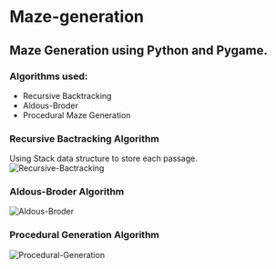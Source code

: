 # Maze-generation

## Maze Generation using Python and Pygame.
### Algorithms used:
- Recursive Backtracking
- Aldous-Broder
- Procedural Maze Generation

### Recursive Bactracking Algorithm
Using Stack data structure to store each passage.<br>
![Recursive-Bactracking](https://github.com/naschwin/maze-generation/tree/master/Images/recursion.gif)

### Aldous-Broder Algorithm
![Aldous-Broder](https://github.com/naschwin/maze-generation/tree/master/Images/aldous.gif)

### Procedural Generation Algorithm
![Procedural-Generation](https://github.com/naschwin/maze-generation/tree/master/Images/procedural.gif)
